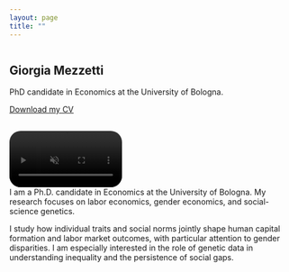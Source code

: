 ```yaml
---
layout: page
title: ""
---
```


<div style="display: flex; align-items: center; gap: 30px; flex-wrap: wrap;">

  <div>
    <h2>Giorgia Mezzetti</h2>
    <p>PhD candidate in Economics at the University of Bologna.</p>
    <a href="CV.pdf">Download my CV</a>
  </div>

  <video width="200" autoplay loop muted playsinline style="border-radius: 20px;">
    <source src="tagc_talk_2024.mp4" type="video/mp4">
    Your browser does not support the video tag.
  </video>

</div>
I am a Ph.D. candidate in Economics at the University of Bologna. My research focuses on labor economics, gender economics, and social-science genetics.

I study how individual traits and social norms jointly shape human capital formation and labor market outcomes, with particular attention to gender disparities. I am especially interested in the role of genetic data in understanding inequality and the persistence of social gaps.



